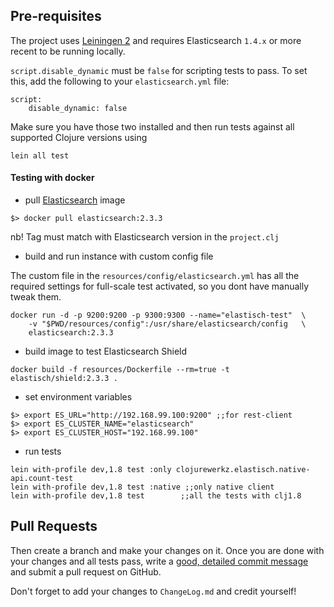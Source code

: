 ## Pre-requisites

The project uses [Leiningen 2](https://leiningen.org) and requires Elasticsearch `1.4.x` or more recent to be running
locally.

`script.disable_dynamic` must be `false` for scripting tests to pass. To set this, add the following to your `elasticsearch.yml` file:

    script:
        disable_dynamic: false

Make
sure you have those two installed and then run tests against all supported Clojure versions using

    lein all test


#### Testing with docker

* pull [Elasticsearch](https://hub.docker.com/_/elasticsearch/) image 

```
$> docker pull elasticsearch:2.3.3
```
nb! Tag must match with Elasticsearch version in the `project.clj`

* build and run instance with custom config file

The custom file in the `resources/config/elasticsearch.yml` has all the required settings for full-scale test activated, so you dont have
manually tweak them.

```
docker run -d -p 9200:9200 -p 9300:9300 --name="elastisch-test"  \
	-v "$PWD/resources/config":/usr/share/elasticsearch/config   \
	elasticsearch:2.3.3 
```

* build image to test Elasticsearch Shield

```
docker build -f resources/Dockerfile --rm=true -t elastisch/shield:2.3.3 .
```

* set environment variables

```
$> export ES_URL="http://192.168.99.100:9200" ;;for rest-client
$> export ES_CLUSTER_NAME="elasticsearch"
$> export ES_CLUSTER_HOST="192.168.99.100"
```

* run tests


```
lein with-profile dev,1.8 test :only clojurewerkz.elastisch.native-api.count-test
lein with-profile dev,1.8 test :native ;;only native client
lein with-profile dev,1.8 test 	      ;;all the tests with clj1.8
```

## Pull Requests

Then create a branch and make your changes on it. Once you are done with your changes and all
tests pass, write a [good, detailed commit message](http://tbaggery.com/2008/04/19/a-note-about-git-commit-messages.html) and submit a pull request on GitHub.

Don't forget to add your changes to `ChangeLog.md` and credit yourself!


